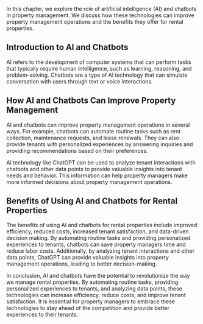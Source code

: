 
In this chapter, we explore the role of artificial intelligence (AI) and chatbots in property management. We discuss how these technologies can improve property management operations and the benefits they offer for rental properties.

Introduction to AI and Chatbots
-------------------------------

AI refers to the development of computer systems that can perform tasks that typically require human intelligence, such as learning, reasoning, and problem-solving. Chatbots are a type of AI technology that can simulate conversation with users through text or voice interactions.

How AI and Chatbots Can Improve Property Management
---------------------------------------------------

AI and chatbots can improve property management operations in several ways. For example, chatbots can automate routine tasks such as rent collection, maintenance requests, and lease renewals. They can also provide tenants with personalized experiences by answering inquiries and providing recommendations based on their preferences.

AI technology like ChatGPT can be used to analyze tenant interactions with chatbots and other data points to provide valuable insights into tenant needs and behavior. This information can help property managers make more informed decisions about property management operations.

Benefits of Using AI and Chatbots for Rental Properties
-------------------------------------------------------

The benefits of using AI and chatbots for rental properties include improved efficiency, reduced costs, increased tenant satisfaction, and data-driven decision making. By automating routine tasks and providing personalized experiences to tenants, chatbots can save property managers time and reduce labor costs. Additionally, by analyzing tenant interactions and other data points, ChatGPT can provide valuable insights into property management operations, leading to better decision-making.

In conclusion, AI and chatbots have the potential to revolutionize the way we manage rental properties. By automating routine tasks, providing personalized experiences to tenants, and analyzing data points, these technologies can increase efficiency, reduce costs, and improve tenant satisfaction. It is essential for property managers to embrace these technologies to stay ahead of the competition and provide better experiences to their tenants.
